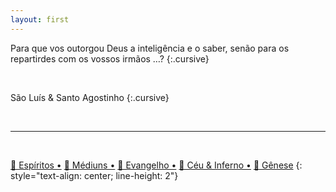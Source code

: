 ```yaml
---
layout: first
---
```


Para que vos outorgou Deus a inteligência e o saber, senão para os repartirdes com os vossos irmãos …?
{:.cursive}
  
<br />    

São Luís & Santo Agostinho
{:.cursive}

<br />

---
<br />

[📘 Espíritos •](./1lde)
[📙 Médiuns •](./2ldm)
[📗 Evangelho •](./3ese)
[📕 Céu & Inferno •](./4ceu)
[📓 Gênese](./5gen)
{: style="text-align: center; line-height: 2"}